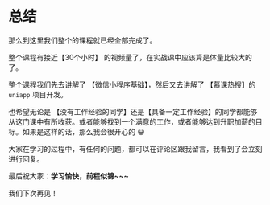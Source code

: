 # 总结

那么到这里我们整个的课程就已经全部完成了。

整个课程有接近【30个小时】 的视频量了，在实战课中应该算是体量比较大的了。

整个课程我们先去讲解了 【微信小程序基础】，然后又去讲解了 【慕课热搜】的 `uniapp` 项目开发。

也希望无论是 【没有工作经验的同学】还是【具备一定工作经验】的同学都能够从这门课中有所收获。或者能够找到一个满意的工作，或者能够达到升职加薪的目标。如果是这样的话，那么我会很开心的 😀

大家在学习的过程中，有任何的问题，都可以在评论区跟我留言，我看到了会立刻进行回复。

最后祝大家：**学习愉快，前程似锦~~~**

我们下次再见！

